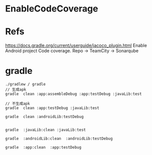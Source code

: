 # EnableCodeCoverage

# Refs
https://docs.gradle.org/current/userguide/jacoco_plugin.html
Enable Android project Code coverage. Repo -> TeamCity -> Sonarqube


# gradle
```
./gradlew / gradle
// 生成apk
gradle  clean :app:assembleDebug :app:testDebug :javaLib:test

// 不生成apk
gradle  clean :app:testDebug :javaLib:test

gradle  clean :androidLib:testDebug


gradle  :javaLib:clean :javaLib:test

gradle  :androidLib:clean  :androidLib:testDebug

gradle  :app:clean  :app:testDebug

```
